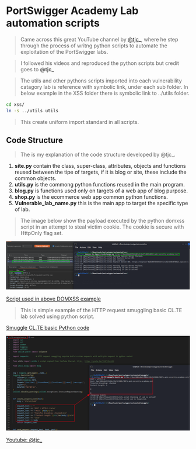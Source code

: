 
# PortSwigger Academy Lab automation scripts

>Came across this great YouTube channel by [@tjc_](https://www.youtube.com/@tjc_/videos), where he step through the process of writng python scripts to automate the exploitation of the PortSwigger labs.  
  
>I followed his videos and reproduced the python scripts but credit goes to **@tjc_**  

>The utils and other pythons scripts imported into each vulnerability catagory lab is reference with symbolic link, under each sub folder. In below example in the XSS folder there is symbolic link to ../utils folder.

```bash
cd xss/
ln -s ../utils utils
```  

>This create uniform import standard in all scripts.  

## Code Structure

>The is my explanation of the code structure developed by @tjc_.  
  
1. **site.py** contain the class, super-class, attributes, objects and functions reused between the tipe of targets, if it is blog or site, these include the common objects.  
2. **utils.py** is the commong python functions reused in the main program.  
3. **blog.py** is functions used only on targets of a web app of blog purpose.  
4. **shop.py** is the ecommerce web app common python functions.  
5. **Vulnerable_lab_name.py** this is the main app to target the specific type of lab.  
  
>The image below show the payload executed by the python domxss script in an attempt to steal victim cookie. The cookie is secure with HttpOnly flag set.  

![auto-lab-xss](images/auto-lab-xss.png)  

[Script used in above DOMXSS example](https://github.com/botesjuan/Burp-Suite-Certified-Practitioner-Exam-Study/blob/main/python/xss/domxss-in-jquery-hashchange.py)  
  
>This is simple example of the HTTP request smuggling basic CL.TE lab solved using python script.  

[Smuggle CL.TE basic Python code](https://github.com/botesjuan/Burp-Suite-Certified-Practitioner-Exam-Study/blob/main/python/smuggle/CL.TE-smuggle-basic.py)  
  
![CL.TE HTTP smuggle basic](images/cl.te-smuggle-basic.png)  

[Youtube: @tjc_](https://youtu.be/1IoFrIxrzXA)  
  

